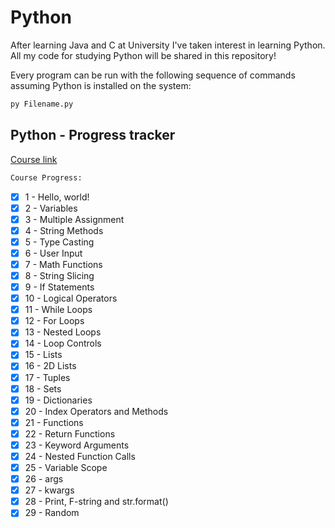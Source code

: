 # Python

After learning Java and C at University I've taken interest in learning Python. All my code for studying Python will be shared in this repository!

Every program can be run with the following sequence of commands assuming Python is installed on the system:
```python
py Filename.py
```
<!-- GETTING STARTED -->
## Python - Progress tracker

[Course link](https://www.youtube.com/watch?v=XKHEtdqhLK8)
```sh
Course Progress:
```
- [x] 1 - Hello, world!
- [x] 2 - Variables
- [x] 3 - Multiple Assignment
- [x] 4 - String Methods
- [x] 5 - Type Casting
- [x] 6 - User Input
- [x] 7 - Math Functions
- [x] 8 - String Slicing
- [x] 9 - If Statements
- [x] 10 - Logical Operators
- [x] 11 - While Loops
- [x] 12 - For Loops
- [x] 13 - Nested Loops
- [x] 14 - Loop Controls
- [x] 15 - Lists
- [x] 16 - 2D Lists
- [x] 17 - Tuples
- [x] 18 - Sets
- [x] 19 - Dictionaries
- [x] 20 - Index Operators and Methods
- [x] 21 - Functions
- [x] 22 - Return Functions
- [x] 23 - Keyword Arguments
- [x] 24 - Nested Function Calls
- [x] 25 - Variable Scope
- [x] 26 - args
- [x] 27 - kwargs
- [x] 28 - Print, F-string and str.format()
- [x] 29 - Random

